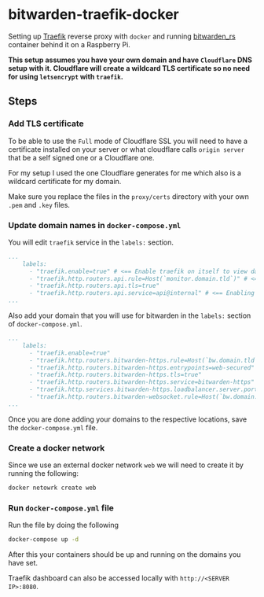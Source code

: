 # bitwarden-traefik-docker

Setting up [Traefik](https://github.com/traefik/traefik) reverse proxy with `docker` and running [bitwarden_rs](https://github.com/dani-garcia/bitwarden_rs) container behind it on a Raspberry Pi.

**This setup assumes you have your own domain and have `Cloudflare` DNS setup with it. 
Cloudflare will create a wildcard TLS certificate so no need for using `letsencrypt` with `traefik`.**

## Steps

### Add TLS certificate

To be able to use the `Full` mode of Cloudflare SSL you will need to have a certificate installed on
your server or what cloudflare calls `origin server` that be a self signed one or a Cloudflare one.

For my setup I used the one Cloudflare generates for me which also is a wildcard certificate for my domain.

Make sure you replace the files in the `proxy/certs` directory with your own `.pem` and `.key` files.


### Update domain names in `docker-compose.yml`

You will edit `traefik` service in the `labels:` section.

```yml
...
    labels:
      - "traefik.enable=true" # <== Enable traefik on itself to view dashboard and assign subdomain to
      - "traefik.http.routers.api.rule=Host(`monitor.domain.tld`)" # <== Setting the domain for the dashboard
      - "traefik.http.routers.api.tls=true"
      - "traefik.http.routers.api.service=api@internal" # <== Enabling the api to be a service to access
...
```

Also add your domain that you will use for bitwarden in the `labels:` section of `docker-compose.yml`.

```yaml
...
    labels:
      - "traefik.enable=true"
      - "traefik.http.routers.bitwarden-https.rule=Host(`bw.domain.tld`)"
      - "traefik.http.routers.bitwarden-https.entrypoints=web-secured"
      - "traefik.http.routers.bitwarden-https.tls=true"
      - "traefik.http.routers.bitwarden-https.service=bitwarden-https"
      - "traefik.http.services.bitwarden-https.loadbalancer.server.port=80"
      - "traefik.http.routers.bitwarden-websocket.rule=Host(`bw.domain.tld`) && Path(`/notifications/hub`)"
...
```

Once you are done adding your domains to the respective locations, save the `docker-compose.yml` file.

### Create a docker network 

Since we use an external docker network `web` we will need to create it by running the following:

```bash
docker netowrk create web
```

### Run `docker-compose.yml` file

Run the file by doing the following

```bash
docker-compose up -d
```
After this your containers should be up and running on the domains you have set.

Traefik dashboard can also be accessed locally with `http://<SERVER IP>:8080`.
